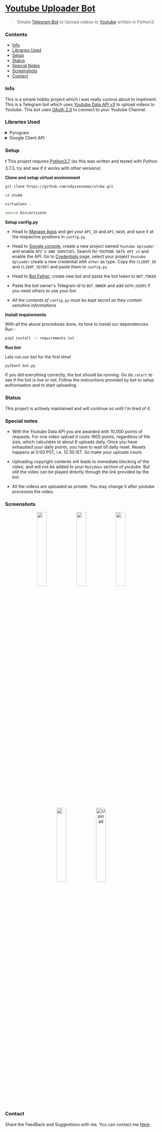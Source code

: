 # [Youtube Uploader Bot](https://t.me/youtubeitbot)




> Simple [Telegram Bot](https://core.telegram.org/bots "Telegram Bots") to Upload videos to [Youtube](https://youtube.com "Youtube") written in Python3.


### Contents

* [Info](https://github.com/odysseusmax/utube#info)
* [Libraries Used](https://github.com/odysseusmax/utube#libraries-used)
* [Setup](https://github.com/odysseusmax/utube#setup)
* [Status](https://github.com/odysseusmax/utube#status)
* [Special Notes](https://github.com/odysseusmax/utube#special-notes)
* [Screenshots](https://github.com/odysseusmax/utube#screenshots)
* [Contact](https://github.com/odysseusmax/utube#contact)

### Info

This is a simple hobby project which i was really curious about to impliment. This is a Telegram bot which uses [Youtube Data API v3](https://developers.google.com/youtube/v3/ "Youtube Data API v3") to upload videos to Youtube. This bot uses [OAuth 2.0](https://en.wikipedia.org/wiki/OAuth#OAuth_2.0 "OAuth 2,0") to connect to your Youtube Channel.

### Libraries Used

<details>
           <summary>Pyrogram</summary>
           <p><a href="https://github.com/pyrogram/pyrogram">Pyrogram</a> is used to connect the bot with telegram servers.</p>
</details>
<details>
           <summary>Google Client API</summary>
           <p><a href="https://github.com/googleapis/google-api-python-client">Google Client API</a> is used to connect the bot with Google and then with Youtube.</p>
</details>

### Setup

:heavy_exclamation_mark: This project requires [Python3.7](https://www.python.org/downloads/release/python-370 "Python3.7") (as this was written and tested with Python 3.7.3, try and see if it works with other versions)

**Clone and setup virtual environment**

``` bash
git clone https://github.com/odysseusmax/utube.git

cd utube

virtualenv .

source bin/activate

```

**Setup config.py**

* Head to [Manage Apps](https://my.telegram.org) and get your `API_ID` and `API_HASH`, and save it at the respective positions in `config.py`

* Head to [Google console](https://console.developers.google.com "Google console"), create a new project named `Youtube Uploader` and enable `API'S AND SERVISES`. Search for `YOUTUBE DATA API v3` and enable the API. Go to [Credentials](https://console.developers.google.com/apis/credentials "Credentials") page, select your project `Youtube Uploader` create a new credential with `other` as type. Copy the `CLIENT_ID` and `CLIENT_SECRET` and paste them to `config.py`

* Head to [Bot Father](https://t.me/BotFather "Bot FAther"), create new bot and paste the bot token to `BOT_TOKEN`

* Paste the bot owner's Telegram id to `BOT_OWNER` and add `AUTH_USERS` if you need others to use your bot.

* _All the contents of `config.py` must be kept secret as they contain sensitive informations_

**Install requirements**

With all the above procedures done, its time to install our dependencies.
Run :
```bash
pip3 install -r requirements.txt
```

**Run bot**

Lets run our bot for the first time!
```bash
python3 bot.py
```
If you did everything correctly, the bot should be running. Go do `/atart` to see if the bot is live or not. Follow the instructions provided by bot to setup authorisation and to start uploading.

### Status

This project is actively maintained and will continue so until I'm tired of it.

### Special notes

* With the Youtube Data API you are awarded with 10,000 points of requests. For one video upload it costs 1605 points, regardless of file size, which calculates to about 6 uploads daily. Once you have exhausted your daily points, you have to wait till daily reset. Resets happens at 0:00 PST, i.e. 12:30 IST. So make your uploads count.

* Uploading copyright contents will leads to immediate blocking of the video, and will not be added to your `MyVideos` section of youtube. But still the video can be played directly through the link provided by the bot.

* All the videos are uploaded as private. You may change it after youtube processes the video.

### Screenshots
<p align="center">
           
<img  width="25%" height="25%" src="https://github.com/odysseusmax/utube/blob/master/ss/overview.jpg">

<img  width="25%" height="25%" src="https://github.com/odysseusmax/utube/blob/master/ss/bot-start.jpg">

<img  width="25%" height="25%" src="https://github.com/odysseusmax/utube/blob/master/ss/bot-help.jpg">

<img  width="25%" height="25%" src="https://github.com/odysseusmax/utube/blob/master/ss/bot-authorise.jpg">

<img  width="25%" height="25%" alt="Upload" src="https://github.com/odysseusmax/utube/blob/master/ss/bot-upload.jpg">

</p>

### Contact

Share the FeedBack and Suggestions with me.
You can contact me [Here](https://telegram.dog/odysseusmax "Contact me")
